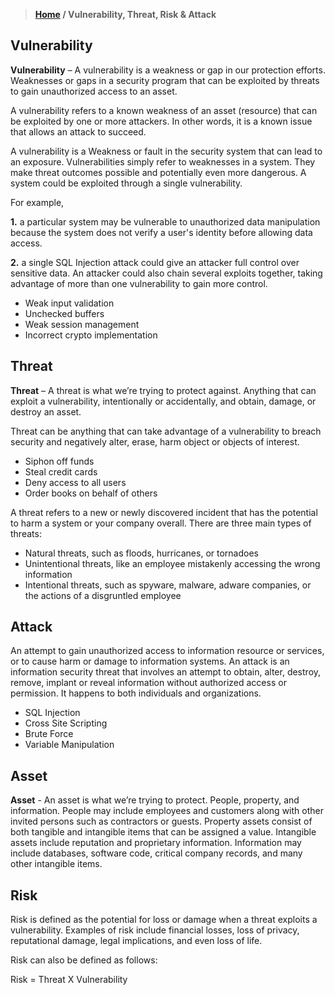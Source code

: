 > **[Home](https://github.com/RakeshKengale/RaKKeN)  /  Vulnerability, Threat, Risk & Attack**


## Vulnerability

__Vulnerability__  – A vulnerability is a weakness or gap in our protection efforts.
Weaknesses or gaps in a security program that can be exploited by threats to gain unauthorized access to an asset.

A vulnerability refers to a known weakness of an asset (resource) that can be exploited by one or more attackers. In other words, it is a known issue that allows an attack to succeed. 

A vulnerability is a Weakness or fault in the security system that can lead to an exposure. Vulnerabilities simply refer to weaknesses in a system. They make threat outcomes possible and potentially even more dangerous. A system could be exploited through a single vulnerability. 

For example,

__1.__ a  particular system may be vulnerable to unauthorized data manipulation because the system does not verify a  user's identity before allowing data access.

__2.__ a single SQL Injection attack could give an attacker full control over sensitive data. An attacker could also chain several exploits together, taking advantage of more than one vulnerability to gain more control.

- Weak input validation
- Unchecked buffers
- Weak session management
- Incorrect crypto implementation



## Threat

__Threat__ – A threat is what we’re trying to protect against.
Anything that can exploit a vulnerability, intentionally or accidentally, and obtain, damage, or destroy an asset.


Threat can be anything that can take advantage of a vulnerability to breach security and negatively alter, erase, harm object or objects of interest.
- Siphon off funds
- Steal credit cards
- Deny access to all users
- Order books on behalf of others

A threat refers to a new or newly discovered incident that has the potential to harm a system or your company overall. There are three main types of threats:

- Natural threats, such as floods, hurricanes, or tornadoes
- Unintentional threats, like an employee mistakenly accessing the wrong information
- Intentional threats, such as spyware, malware, adware companies, or the actions of a disgruntled employee


## Attack 

An attempt to gain unauthorized access to information resource or services, or to cause harm or damage to information systems. An attack is an information security threat that involves an attempt to obtain, alter, destroy, remove, implant or reveal information without authorized access or permission. It happens to both individuals and organizations.

- SQL Injection
- Cross Site Scripting
- Brute Force
- Variable Manipulation


## Asset

__Asset__ - An asset is what we’re trying to protect.
People, property, and information.  People may include employees and customers along with other invited persons such as contractors or guests.  Property assets consist of both tangible and intangible items that can be assigned a value.  Intangible assets include reputation and proprietary information.  Information may include databases, software code, critical company records, and many other intangible items.



## Risk

Risk is defined as the potential for loss or damage when a threat exploits a vulnerability. Examples of risk include financial losses, loss of privacy, reputational damage, legal implications, and even loss of life.

Risk can also be defined as follows:

Risk = Threat X Vulnerability
